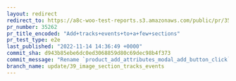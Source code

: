 ```yaml
---
layout: redirect
redirect_to: https://a8c-woo-test-reports.s3.amazonaws.com/public/pr/35262/e2e/index.html
pr_number: 35262
pr_title_encoded: "Add+tracks+events+to+a+few+sections"
pr_test_type: e2e
last_published: "2022-11-14 14:36:49 +0000"
commit_sha: d943b85ebe6dc0ed3068859d80c69dec98b4f373
commit_message: "Rename `product_add_attributes_modal_add_button_click` event"
branch_name: update/39_image_section_tracks_events
---
```

